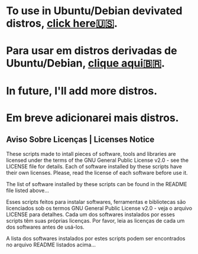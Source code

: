
# To use in Ubuntu/Debian devivated distros, [click here🇺🇸](ubuntu-and-debian/README.md).
# Para usar em distros derivadas de Ubuntu/Debian, [clique aqui🇧🇷](ubuntu-and-debian/README.md).

# In future, I'll add more distros.
# Em breve adicionarei mais distros.


## Aviso Sobre Licenças | Licenses Notice
These scripts made to intall pieces of software, tools and libraries are licensed under the terms of the GNU General 
Public License v2.0 - see the LICENSE file for details. Each of software installed by these scripts have their 
own licenses.  Please, read the license of each software before use it.

The list of software installed by these scripts can be found in the README file listed above...

Esses scripts feitos para instalar softwares, ferramentas e bibliotecas são licenciados sob os termos GNU General 
Public License v2.0 - veja o arquivo LICENSE para detalhes. Cada um dos softwares instalados por esses scripts têm 
suas próprias licenças. Por favor, leia as licenças de cada um dos softwares antes de usá-los.

A lista dos softwares instalados por estes scripts podem ser encontrados no arquivo README listados acima...